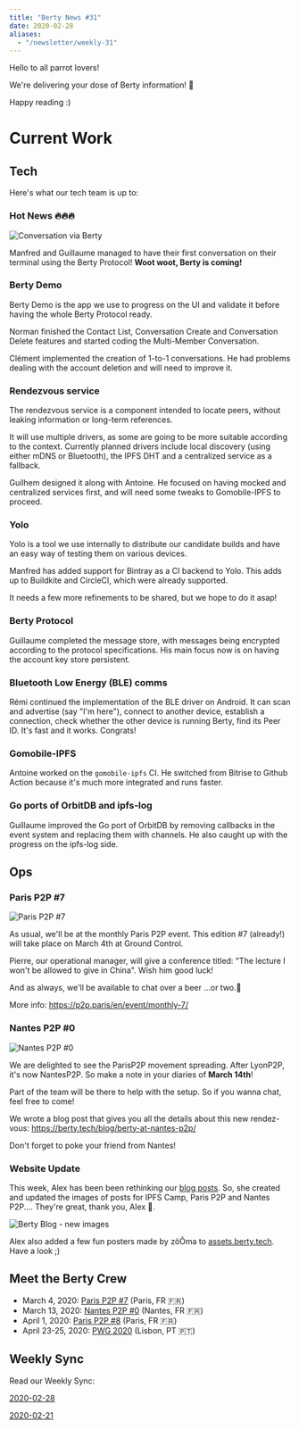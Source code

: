```yaml
---
title: "Berty News #31"
date: 2020-02-28
aliases:
  - "/newsletter/weekly-31"
---
```


Hello to all parrot lovers!

We're delivering your dose of Berty information! :100:

Happy reading :)


# Current Work


## Tech

Here's what our tech team is up to:


### Hot News 🔥🔥🔥

![Conversation via Berty](Capture-d-e-cran-2020-02-28-a-14-34-03.jpg)

Manfred and Guillaume managed to have their first conversation on their terminal using the Berty Protocol! **Woot woot, Berty is coming!**

### Berty Demo

Berty Demo is the app we use to progress on the UI and validate it before having the whole Berty Protocol ready.

Norman finished the Contact List, Conversation Create and Conversation Delete features and started coding the Multi-Member Conversation.

Clément implemented the creation of 1-to-1 conversations. He had problems dealing with the account deletion and will need to improve it.

### Rendezvous service

The rendezvous service is a component intended to locate peers, without leaking information or long-term references.

It will use multiple drivers, as some are going to be more suitable according to the context. Currently planned drivers include local discovery (using either mDNS or Bluetooth), the IPFS DHT and a centralized service as a fallback.

Guilhem designed it along with Antoine. He focused on having mocked and centralized services first, and will need some tweaks to Gomobile-IPFS to proceed.

### Yolo

Yolo is a tool we use internally to distribute our candidate builds and have an easy way of testing them on various devices.

Manfred has added support for Bintray as a CI backend to Yolo. This adds up to Buildkite and CircleCI, which were already supported.

It needs a few more refinements to be shared, but we hope to do it asap!


### Berty Protocol

Guillaume completed the message store, with messages being encrypted according to the protocol specifications. His main focus now is on having the account key store persistent.


### Bluetooth Low Energy (BLE) comms

Rémi continued the implementation of the BLE driver on Android. It can scan and advertise (say "I'm here"), connect to another device, establish a connection, check whether the other device is running Berty, find its Peer ID. It's fast and it works. Congrats!


### Gomobile-IPFS

Antoine worked on the `gomobile-ipfs` CI. He switched from Bitrise to Github Action because it's much more integrated and runs faster.


### Go ports of OrbitDB and ipfs-log

Guillaume improved the Go port of OrbitDB by removing callbacks in the event system and replacing them with channels. He also caught up with the progress on the ipfs-log side.

## Ops


### Paris P2P #7

![Paris P2P #7](Capture-d-e-cran-2020-02-28-a-14-11-05.png)

As usual, we'll be at the monthly Paris P2P event. This edition #7 (already!) will take place on March 4th at Ground Control.

Pierre, our operational manager, will give a conference titled: "The lecture I won't be allowed to give in China". Wish him good luck!

And as always, we'll be available to chat over a beer ...or two.🍻

More info: https://p2p.paris/en/event/monthly-7/


### Nantes P2P #0

![Nantes P2P #0](Nantes-P2-P.png)

We are delighted to see the ParisP2P movement spreading. After LyonP2P, it's now NantesP2P. So make a note in your diaries of **March 14th**!

Part of the team will be there to help with the setup. So if you wanna chat, feel free to come!

We wrote a blog post that gives you all the details about this new rendez-vous: https://berty.tech/blog/berty-at-nantes-p2p/

Don't forget to poke your friend from Nantes!


### Website Update

This week, Alex has been been rethinking our [blog posts](https://berty.tech/blog). So, she created and updated the images of posts for IPFS Camp, Paris P2P and Nantes P2P.... They're great, thank you, Alex 👏.

![Berty Blog - new images](website-berty.png)


Alex also added a few fun posters made by zöÔma to [assets.berty.tech](https://assets.berty.tech/). Have a look ;)



## Meet the Berty Crew

* March 4, 2020: [Paris P2P #7](https://p2p.paris/en/event/monthly-7/) (Paris, FR 🇫🇷)
* March 13, 2020: [Nantes P2P #0](https://www.meetup.com/fr-FR/France-P2P/events/265590853/) (Nantes, FR 🇫🇷)
* April 1, 2020: [Paris P2P #8](https://p2p.paris/en/event/monthly-8/) (Paris, FR 🇫🇷)
* April 23-25, 2020: [PWG 2020](https://www.worldgathering.planetiers.com/) (Lisbon, PT 🇵🇹)


## Weekly Sync

Read our Weekly Sync:

[2020-02-28](https://github.com/berty/mgmt/blob/master/meeting-notes/2020/Q1/2020-02-28--staff-team-weekly-sync.md)

[2020-02-21](https://github.com/berty/mgmt/blob/master/meeting-notes/2020/Q1/2020-02-21--staff-team-weekly-sync.md)


